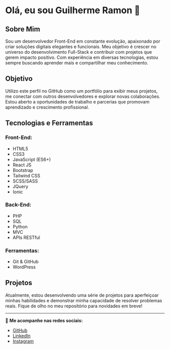 # Olá, eu sou Guilherme Ramon 👋

## Sobre Mim

Sou um desenvolvedor Front-End em constante evolução, apaixonado por criar soluções digitais elegantes e funcionais. Meu objetivo é crescer no universo do desenvolvimento Full-Stack e contribuir com projetos que gerem impacto positivo. Com experiência em diversas tecnologias, estou sempre buscando aprender mais e compartilhar meu conhecimento.

## Objetivo

Utilizo este perfil no GitHub como um portfólio para exibir meus projetos, me conectar com outros desenvolvedores e explorar novas colaborações. Estou aberto a oportunidades de trabalho e parcerias que promovam aprendizado e crescimento profissional.

## Tecnologias e Ferramentas

### Front-End:
- HTML5
- CSS3
- JavaScript (ES6+)
- React JS
- Bootstrap
- Tailwind CSS
- SCSS/SASS
- JQuery
- Ionic

### Back-End:
- PHP
- SQL
- Python
- MVC
- APIs RESTful

### Ferramentas:
- Git & GitHub
- WordPress

## Projetos

Atualmente, estou desenvolvendo uma série de projetos para aperfeiçoar minhas habilidades e demonstrar minha capacidade de resolver problemas reais. Fique de olho no meu repositório para novidades em breve!

---
🔗 **Me acompanhe nas redes sociais:**

- [GitHub](https://github.com/Guilherme-Ramon)
- [LinkedIn](https://www.linkedin.com/in/guilherme-ramon-bb9b41338/)
- [Instagram](https://www.instagram.com/g_ramon9/)
